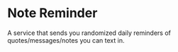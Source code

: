 # Note Reminder
A service that sends you randomized daily reminders of quotes/messages/notes you can text in.

